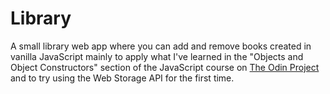 # Library
A small library web app where you can add and remove books created in vanilla JavaScript mainly to apply what I've learned in the "Objects and Object Constructors" section of the JavaScript course on [The Odin Project](https://www.theodinproject.com) and to try using the Web Storage API for the first time.

